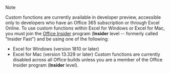 > [!NOTE]
> Custom functions are currently available in developer preview, accessible only to developers who have an Office 365 subscription or through Excel Online. To use custom functions within Excel for Windows or Excel for Mac, you must join the [Office Insider](https://products.office.com/office-insider) program (**Insider** level -- formerly called "Insider Fast") and be using one of the following:
> - Excel for Windows (version 1810 or later)
> - Excel for Mac (version 13.329 or later)
> Custom functions are currently disabled across all Office builds unless you are a member of the Office Insider program (**Insider** level).
